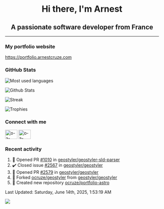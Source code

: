 <h1 align="center">Hi there, I'm Arnest</h1>
<h2 align="center">A passionate software developer from France</h2>

---

### My portfolio website

https://portfolio.arnestcruze.com

### GitHub Stats

![Most used languages](https://github-readme-stats.vercel.app/api/top-langs/?username=ocruze&langs_count=10&layout=compact&hide=tsql)

![Github Stats](https://github-readme-stats.vercel.app/api?username=ocruze&count_private=true&show_icons=true&title_color=fff&text_color=fff&bg_color=30,36d1dc,904e95)

![Streak](https://github-readme-streak-stats.herokuapp.com/?user=ocruze&)

![Trophies](https://github-profile-trophy.vercel.app/?username=ocruze)

### Connect with me

<p align="left">
  <a href="mailto:o.cruze@live.com" target="blank"><img align="center" src="https://upload.wikimedia.org/wikipedia/commons/d/df/Microsoft_Office_Outlook_%282018%E2%80%93present%29.svg" alt="o-a-cruze" height="30" width="40" /></a>
  <a href="https://linkedin.com/in/o-a-cruze" target="blank"><img align="center" src="https://raw.githubusercontent.com/rahuldkjain/github-profile-readme-generator/master/src/images/icons/Social/linked-in-alt.svg" alt="o-a-cruze" height="30" width="40" /></a>
</p>

### Recent activity

<!--RECENT_ACTIVITY:start-->
1. 💪 Opened PR [#1010](https://github.com/geostyler/geostyler-sld-parser/pull/1010) in [geostyler/geostyler-sld-parser](https://github.com/geostyler/geostyler-sld-parser)
2. ✔️ Closed issue [#2567](https://github.com/geostyler/geostyler/issues/2567) in [geostyler/geostyler](https://github.com/geostyler/geostyler)
3. 💪 Opened PR [#2579](https://github.com/geostyler/geostyler/pull/2579) in [geostyler/geostyler](https://github.com/geostyler/geostyler)
4. 🔱 Forked [ocruze/geostyler](https://github.com/ocruze/geostyler) from [geostyler/geostyler](https://github.com/geostyler/geostyler)
5. 📔 Created new repository [ocruze/portfolio-astro](https://github.com/ocruze/portfolio-astro)
<!--RECENT_ACTIVITY:end-->

<!--RECENT_ACTIVITY:last_update-->
Last Updated: Saturday, June 14th, 2025, 1:53:19 AM
<!--RECENT_ACTIVITY:last_update_end-->

[![](https://visitcount.itsvg.in/api?id=ocruze&label=Profile%20Views&pretty=false)](https://visitcount.itsvg.in)
